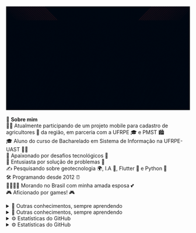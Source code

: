 ![GIF Bruno](assets/bruno.gif)

👾  **Sobre mim**<br>
   🧑‍💻  Atualmente participando de um projeto mobile para cadastro de agricultores 🌾 da região, em parceria com a UFRPE 🎓 e PMST 🏙️<br>
   🎓  Aluno do curso de Bacharelado em Sistema de Informação na UFRPE-UAST 👨‍🎓<br>
   🔭  Apaixonado por desafios tecnológicos 🚀<br>
   🤔  Entusiasta por solução de problemas 🧩<br>
   ✍️  Pesquisando sobre geotecnologia 🌍, I.A 🤖, Flutter 📱 e Python 🐍<br>
   🛠️  Programando desde 2012 ⏰<br>
   👨‍👩‍👧‍👧  Morando no Brasil com minha amada esposa 💕<br>
   🎮  Aficionado por games! 🎮<br>

   []()
    <details>
    <summary>🧠  Outras conhecimentos, sempre aprendendo</summary>
    <p>Aqui estão outras áreas em que estou sempre buscando conhecimento!</p>
    </details>
    <details>
    <summary>🧠  Outras conhecimentos, sempre aprendendo</summary>
    <p>Aqui estão outras áreas em que estou sempre buscando conhecimento!</p>
    </details>
    <details>
    <summary>⚙️  Estatísticas do GitHub</summary>
    <p>Aqui você encontrará estatísticas interessantes do meu perfil no GitHub!</p>
    </details>
    <details>
    <summary>⚙️  Estatísticas do GitHub</summary>
    <p>   / \__<br>
  (    @\___<br>
  /         O<br>
 /   (_____/<br>
/_____/   ʕ•ᴥ•ʔ<br>
  Ei, eu disse para não abrir!<br>
   Mas já que está aqui, quer ouvir uma piada?<br>
   <br>
   Por que a ULA se sentiu mal depois de um longo dia de trabalho?<br>
   Porque tinha muitos cálculos e precisava de um "bit" de descanso!<br>
   <br>
   ʕ•ᴥ•ʔ  Woof! Gostou da piada?<br>
!</p>
    </details>


<!--
**Arthsson/Arthsson** is a ✨ _special_ ✨ repository because its `README.md` (this file) appears on your GitHub profile.

Here are some ideas to get you started:

- 🔭 I’m currently working on ...
- 🌱 I’m currently learning ...
- 👯 I’m looking to collaborate on ...
- 🤔 I’m looking for help with ...
- 💬 Ask me about ...
- 📫 How to reach me: ...
- 😄 Pronouns: ...
- ⚡ Fun fact: ...
-->
